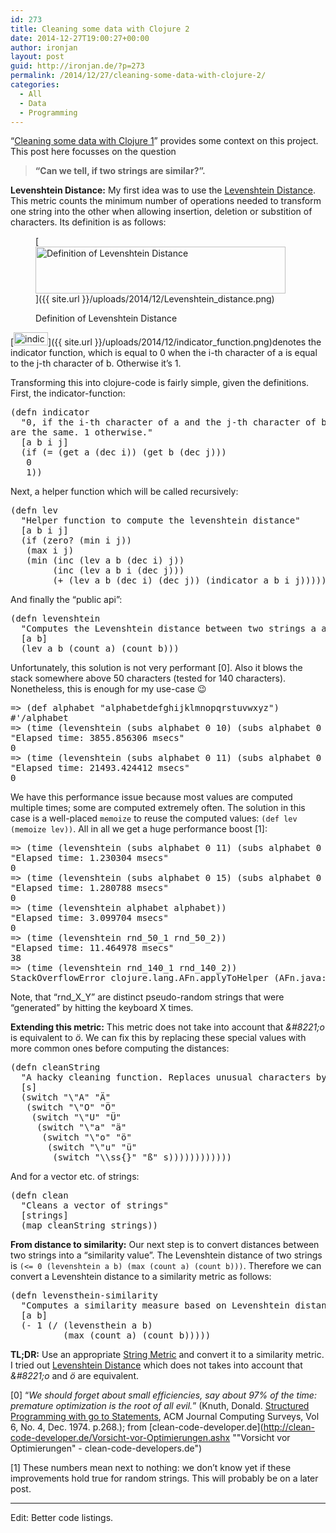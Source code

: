 ```yaml
---
id: 273
title: Cleaning some data with Clojure 2
date: 2014-12-27T19:00:27+00:00
author: ironjan
layout: post
guid: http://ironjan.de/?p=273
permalink: /2014/12/27/cleaning-some-data-with-clojure-2/
categories:
  - All
  - Data
  - Programming
---
```

&#8220;[Cleaning some data with Clojure 1](http://ironjan.de/cleaning-some-data-with-clojure-1/ "Cleaning some data with Clojure 1")&#8221; provides some context on this project. This post here focusses on the question

> **&#8220;Can we tell, if two strings are similar?&#8221;.**

**Levenshtein Distance:** My first idea was to use the [Levenshtein Distance](http://en.wikipedia.org/wiki/Levenshtein_distance "Levenshtein Distance on wikipedia"). This metric counts the minimum number of operations needed to transform one string into the other when allowing insertion, deletion or substition of characters. Its definition is as follows:<figure id="attachment_280" style="width: 400px" class="wp-caption alignnone">

[<img class="size-medium wp-image-280" src="http://ironjan.de/wp-content/uploads/2014/12/Levenshtein_distance-400x75.png" alt="Definition of Levenshtein Distance" width="400" height="75" srcset="http://ironjan.de/wp-content/uploads/2014/12/Levenshtein_distance-400x75.png 400w, http://ironjan.de/wp-content/uploads/2014/12/Levenshtein_distance-200x37.png 200w, http://ironjan.de/wp-content/uploads/2014/12/Levenshtein_distance.png 587w" sizes="(max-width: 400px) 100vw, 400px" />]({{ site.url }}/uploads/2014/12/Levenshtein_distance.png)<figcaption class="wp-caption-text">Definition of Levenshtein Distance</figcaption></figure> 

[<img class=" size-full wp-image-281 alignleft" src="http://ironjan.de/wp-content/uploads/2014/12/indicator_function.png" alt="indicator_function" width="55" height="21" />]({{ site.url }}/uploads/2014/12/indicator_function.png)denotes the indicator function, which is equal to 0 when the i-th character of a is equal to the j-th character of b. Otherwise it&#8217;s 1.

Transforming this into clojure-code is fairly simple, given the definitions. First, the indicator-function:

<pre class="wp-code-highlight prettyprint">(defn indicator
  "0, if the i-th character of a and the j-th character of b
are the same. 1 otherwise."
  [a b i j]
  (if (= (get a (dec i)) (get b (dec j)))
   0
   1))
</pre>

Next, a helper function which will be called recursively:

<pre class="wp-code-highlight prettyprint">(defn lev
  "Helper function to compute the levenshtein distance"
  [a b i j]
  (if (zero? (min i j))
   (max i j)
   (min (inc (lev a b (dec i) j))
        (inc (lev a b i (dec j)))
        (+ (lev a b (dec i) (dec j)) (indicator a b i j)))))</pre>

And finally the &#8220;public api&#8221;:

<pre class="wp-code-highlight prettyprint">(defn levenshtein
  "Computes the Levenshtein distance between two strings a and b"
  [a b]
  (lev a b (count a) (count b)))
</pre>

Unfortunately, this solution is not very performant [0]. Also it blows the stack somewhere above 50 characters (tested for 140 characters). Nonetheless, this is enough for my use-case 😉

<pre class="wp-code-highlight prettyprint">=&gt; (def alphabet "alphabetdefghijklmnopqrstuvwxyz")
#&#039;/alphabet
=&gt; (time (levenshtein (subs alphabet 0 10) (subs alphabet 0 10)))
"Elapsed time: 3855.856306 msecs"
0
=&gt; (time (levenshtein (subs alphabet 0 11) (subs alphabet 0 11)))
"Elapsed time: 21493.424412 msecs"
0
</pre>

We have this performance issue because most values are computed multiple times; some are computed extremely often. The solution in this case is a well-placed `memoize` to reuse the computed values: `(def lev (memoize lev))`. All in all we get a huge performance boost [1]:

<pre class="wp-code-highlight prettyprint">=&gt; (time (levenshtein (subs alphabet 0 11) (subs alphabet 0 11)))
"Elapsed time: 1.230304 msecs"
0
=&gt; (time (levenshtein (subs alphabet 0 15) (subs alphabet 0 15)))
"Elapsed time: 1.280788 msecs"
0
=&gt; (time (levenshtein alphabet alphabet))
"Elapsed time: 3.099704 msecs"
0
=&gt; (time (levenshtein rnd_50_1 rnd_50_2))
"Elapsed time: 11.464978 msecs"
38
=&gt; (time (levenshtein rnd_140_1 rnd_140_2))
StackOverflowError clojure.lang.AFn.applyToHelper (AFn.java:148)
</pre>

Note, that &#8220;rnd\_X\_Y&#8221; are distinct pseudo-random strings that were &#8220;generated&#8221; by hitting the keyboard X times.

**Extending this metric:** This metric does not take into account that _\&#8221;o_ is equivalent to _ö_. We can fix this by replacing these special values with more common ones before computing the distances:

<pre class="wp-code-highlight prettyprint">(defn cleanString
  "A hacky cleaning function. Replaces unusual characters by more common ones."
  [s]
  (switch "\"A" "Ä"
   (switch "\"O" "Ö"
    (switch "\"U" "Ü"
     (switch "\"a" "ä"
      (switch "\"o" "ö"
       (switch "\"u" "ü"
        (switch "\\ss{}" "ß" s))))))))))))
</pre>

And for a vector etc. of strings:

<pre class="wp-code-highlight prettyprint">(defn clean 
  "Cleans a vector of strings"
  [strings]
  (map cleanString strings))
</pre>

**From distance to similarity:** Our next step is to convert distances between two strings into a &#8220;similarity value&#8221;. The Levenshtein distance of two strings is `(<= 0 (levenshtein a b) (max (count a) (count b)))`. Therefore we can convert a Levenshtein distance to a similarity metric as follows:

<pre class="wp-code-highlight prettyprint">(defn levensthein-similarity
  "Computes a similarity measure based on Levenshtein distance. 0 ~ a and b completely different, 1 ~ a and b equal"
  [a b]
  (- 1 (/ (levensthein a b)
          (max (count a) (count b)))))
</pre>

**TL;DR:** Use an appropriate [String Metric](http://en.wikipedia.org/wiki/String_metric "String Metrics on wikipedia") and convert it to a similarity metric. I tried out [Levenshtein Distance](http://en.wikipedia.org/wiki/Levenshtein_distance "Levenshtein Distance on wikipedia") which does not takes into account that _\&#8221;o_ and _ö_ are equivalent.

[0] &#8220;_We should forget about small efficiencies, say about 97% of the time: premature optimization is the root of all evil._&#8221; (Knuth, Donald. <a class="externallink" title="Structured Programming with go to Statements" href="http://pplab.snu.ac.kr/courses/adv_pl05/papers/p261-knuth.pdf" target="_blank" rel="noreferrer">Structured Programming with go to Statements</a>, ACM Journal Computing Surveys, Vol 6, No. 4, Dec. 1974. p.268.); from [clean-code-developer.de](http://clean-code-developer.de/Vorsicht-vor-Optimierungen.ashx ""Vorsicht vor Optimierungen" - clean-code-developers.de")

[1] These numbers mean next to nothing: we don&#8217;t know yet if these improvements hold true for random strings. This will probably be on a later post.

* * *

Edit: Better code listings.

&nbsp;

&nbsp;